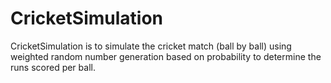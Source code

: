 # CricketSimulation
CricketSimulation is to simulate the cricket match (ball by ball) using weighted random number generation based on probability to determine the runs scored per ball.